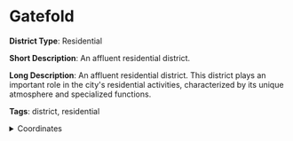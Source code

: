 # Gatefold

**District Type**: Residential

**Short Description**: An affluent residential district.

**Long Description**: An affluent residential district. This district plays an important role in the city's residential activities, characterized by its unique atmosphere and specialized functions.

**Tags**: district, residential

<details>
<summary>Coordinates</summary>

- [4106,4688]
- [3938,4694]
- [3894,4666]
- [3864,4686]
- [3816,4688]
- [3692,4892]
- [3614,4896]
- [3610,5090]
- [3514,5096]
- [3512,5188]
- [3446,5194]
- [3442,5232]
- [3390,5236]
- [3398,5502]
- [3558,5592]
- [3974,5590]
- [4106,5582]

</details>
